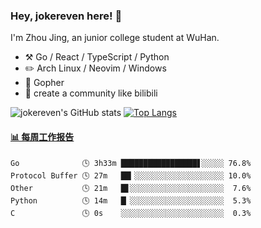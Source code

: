 ### Hey, jokereven here! 👋

I'm Zhou Jing, an junior college student at WuHan.

-   :hammer_and_pick: Go / React / TypeScript / Python
-   :pencil2: Arch Linux / Neovim / Windows
-   :seedling: Gopher
-   :thought_balloon: create a community like bilibili

![jokereven's GitHub stats](https://github-readme-stats.vercel.app/api?username=jokereven&show_icons=true)
[![Top Langs](https://github-readme-stats.vercel.app/api/top-langs/?username=jokereven&layout=compact)](https://github.com/anuraghazra/github-readme-stats)

<!-- waka-box start -->
#### <a href="https://gist.github.com/9f8118785e2d128d746db5f61b0e0a2a" target="_blank">📊 每周工作报告</a>
```text
Go              🕓 3h33m █████████████████▋░░░░░ 76.8%
Protocol Buffer 🕓 27m   ██▎░░░░░░░░░░░░░░░░░░░░ 10.0%
Other           🕓 21m   █▋░░░░░░░░░░░░░░░░░░░░░  7.6%
Python          🕓 14m   █▏░░░░░░░░░░░░░░░░░░░░░  5.3%
C               🕓 0s    ░░░░░░░░░░░░░░░░░░░░░░░  0.3%
```
<!-- Powered by https://github.com/journey-ad/waka-box-go . -->
<!-- waka-box end -->
